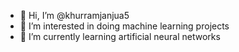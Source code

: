 - 👋 Hi, I’m @khurramjanjua5
- 👀 I’m interested in doing machine learning projects
- 🌱 I’m currently learning artificial neural networks
<!---
khurramjanjua5/khurramjanjua5 is a ✨ special ✨ repository because its `README.md` (this file) appears on your GitHub profile.
You can click the Preview link to take a look at your changes.
--->
